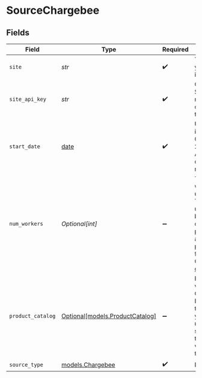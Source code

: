 # SourceChargebee


## Fields

| Field                                                                                                                                                                                                                                                                                                                           | Type                                                                                                                                                                                                                                                                                                                            | Required                                                                                                                                                                                                                                                                                                                        | Description                                                                                                                                                                                                                                                                                                                     | Example                                                                                                                                                                                                                                                                                                                         |
| ------------------------------------------------------------------------------------------------------------------------------------------------------------------------------------------------------------------------------------------------------------------------------------------------------------------------------- | ------------------------------------------------------------------------------------------------------------------------------------------------------------------------------------------------------------------------------------------------------------------------------------------------------------------------------- | ------------------------------------------------------------------------------------------------------------------------------------------------------------------------------------------------------------------------------------------------------------------------------------------------------------------------------- | ------------------------------------------------------------------------------------------------------------------------------------------------------------------------------------------------------------------------------------------------------------------------------------------------------------------------------- | ------------------------------------------------------------------------------------------------------------------------------------------------------------------------------------------------------------------------------------------------------------------------------------------------------------------------------- |
| `site`                                                                                                                                                                                                                                                                                                                          | *str*                                                                                                                                                                                                                                                                                                                           | :heavy_check_mark:                                                                                                                                                                                                                                                                                                              | The site prefix for your Chargebee instance.                                                                                                                                                                                                                                                                                    | airbyte-test                                                                                                                                                                                                                                                                                                                    |
| `site_api_key`                                                                                                                                                                                                                                                                                                                  | *str*                                                                                                                                                                                                                                                                                                                           | :heavy_check_mark:                                                                                                                                                                                                                                                                                                              | Chargebee API Key. See the <a href="https://docs.airbyte.com/integrations/sources/chargebee">docs</a> for more information on how to obtain this key.                                                                                                                                                                           |                                                                                                                                                                                                                                                                                                                                 |
| `start_date`                                                                                                                                                                                                                                                                                                                    | [date](https://docs.python.org/3/library/datetime.html#date-objects)                                                                                                                                                                                                                                                            | :heavy_check_mark:                                                                                                                                                                                                                                                                                                              | UTC date and time in the format 2017-01-25T00:00:00.000Z. Any data before this date will not be replicated.                                                                                                                                                                                                                     | 2021-01-25T00:00:00Z                                                                                                                                                                                                                                                                                                            |
| `num_workers`                                                                                                                                                                                                                                                                                                                   | *Optional[int]*                                                                                                                                                                                                                                                                                                                 | :heavy_minus_sign:                                                                                                                                                                                                                                                                                                              | The number of worker threads to use for the sync. The performance upper boundary is based on the limit of your Chargebee plan. More info about the rate limit plan tiers can be found on Chargebee's API <a href="https://support.chargebee.com/support/solutions/articles/243576-what-are-the-chargebee-api-limits-">docs</a>. | 1                                                                                                                                                                                                                                                                                                                               |
| `product_catalog`                                                                                                                                                                                                                                                                                                               | [Optional[models.ProductCatalog]](../models/productcatalog.md)                                                                                                                                                                                                                                                                  | :heavy_minus_sign:                                                                                                                                                                                                                                                                                                              | Product Catalog version of your Chargebee site. Instructions on how to find your version you may find <a href="https://apidocs.chargebee.com/docs/api?prod_cat_ver=2">here</a> under `API Version` section. If left blank, the product catalog version will be set to 2.0.                                                      |                                                                                                                                                                                                                                                                                                                                 |
| `source_type`                                                                                                                                                                                                                                                                                                                   | [models.Chargebee](../models/chargebee.md)                                                                                                                                                                                                                                                                                      | :heavy_check_mark:                                                                                                                                                                                                                                                                                                              | N/A                                                                                                                                                                                                                                                                                                                             |                                                                                                                                                                                                                                                                                                                                 |